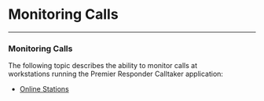 # Monitoring Calls

***

### **Monitoring Calls**

The following topic describes the ability to monitor calls at\
workstations running the Premier Responder Calltaker application:

* [Online Stations](Online%20Stations.md)
